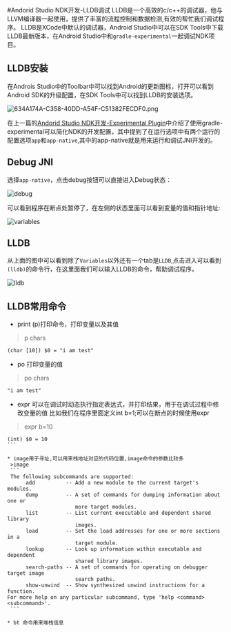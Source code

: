 #Andorid Studio NDK开发-LLDB调试
LLDB是一个高效的c/c++的调试器，他与LLVM编译器一起使用，提供了丰富的流程控制和数据检测,有效的帮忙我们调试程序。
LLDB是XCode中默认的调试器，Android Studio中可以在SDK Tools中下载LLDB最新版本，在Android Studio中和`gradle-experimental`一起调试NDK项目。

## LLDB安装
在Androis Studio中的Toolbar中可以找到Android的更新图标，打开可以看到Android SDK的升级配置，在SDK Tools中可以找到LLDB的安装选项。

![634A174A-C358-40DD-A54F-C51382FECDF0.png](http://upload-images.jianshu.io/upload_images/22188-e998f2f638af115e.png?imageMogr2/auto-orient/strip%7CimageView2/2/w/1240)


在上一篇的[Andorid Studio NDK开发-Experimental Plugin](http://www.jianshu.com/p/dc63d8997df2)中介绍了使用gradle-experimental可以简化NDK的开发配置，其中提到了在运行选项中有两个运行的配置选项`app`和`app-native`,其中的app-native就是用来运行和调试JNI开发的。

## Debug JNI
选择`app-native`，点击debug按钮可以直接进入Debug状态：

![debug](http://upload-images.jianshu.io/upload_images/22188-b7f5571df9640a3d.png?imageMogr2/auto-orient/strip%7CimageView2/2/w/1240)

可以看到程序在断点处暂停了，在左侧的状态里面可以看到变量的值和指针地址:

![variables](http://upload-images.jianshu.io/upload_images/22188-a15de7514a8e34b3.png?imageMogr2/auto-orient/strip%7CimageView2/2/w/1240)


## LLDB
从上面的图中可以看到除了`Variables`以外还有一个tab是`LLDB`,点击进入可以看到`(lldb)`的命令行，在这里面我们可以输入LLDB的命令，帮助调试程序。

![lldb](http://upload-images.jianshu.io/upload_images/22188-d989d52be1d54e6a.png?imageMogr2/auto-orient/strip%7CimageView2/2/w/1240)


## LLDB常用命令
* print (p)打印命令，打印变量以及其值
> p chars
```
(char [10]) $0 = "i am test"
```
* po 打印变量的值
>po chars
```
"i am test"
```
* expr 可以在调试时动态执行指定表达式，并打印结果，用于在调试过程中修改变量的值
比如我们在程序里面定义int b=1;可以在断点的时候使用expr
>expr b=10
```
(int) $0 = 10
``` 

* image用于寻址,可以用来栈地址对应的代码位置,image命令的参数比较多
 >image
 ```
 The following subcommands are supported:
      add          -- Add a new module to the current target's modules.
      dump         -- A set of commands for dumping information about one or
                      more target modules.
      list         -- List current executable and dependent shared library
                      images.
      load         -- Set the load addresses for one or more sections in a
                      target module.
      lookup       -- Look up information within executable and dependent
                      shared library images.
      search-paths -- A set of commands for operating on debugger target image
                      search paths.
      show-unwind  -- Show synthesized unwind instructions for a function.
For more help on any particular subcommand, type 'help <command> <subcommand>'.
 ```

* bt 命令用来堆栈信息
